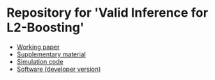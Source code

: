 # Repository for 'Valid Inference for L2-Boosting'

* [Working paper](http://arxiv.org/abs/1805.01852)
* [Supplementary material](https://github.com/davidruegamer/inference_boosting/blob/master/supplementary%20material/inf_l2boost_suppl.pdf)
* [Simulation code](https://github.com/davidruegamer/inference_boosting/tree/master/code)
* [Software (developer version)](https://github.com/davidruegamer/iboost)
